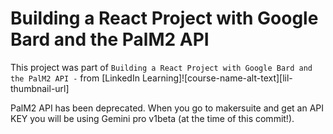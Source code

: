 #  Building a React Project with Google Bard and the PalM2 API 
This project was part of ` Building a React Project with Google Bard and the PalM2 API - ` from [LinkedIn Learning]![course-name-alt-text][lil-thumbnail-url] 

PalM2 API has been deprecated. When you go to makersuite and get an API KEY you will be using Gemini pro v1beta (at the time of this commit!).
